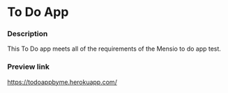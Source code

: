 # To Do App
### Description
This To Do app meets all of the requirements of the Mensio to do app test.

### Preview link
https://todoappbyme.herokuapp.com/
